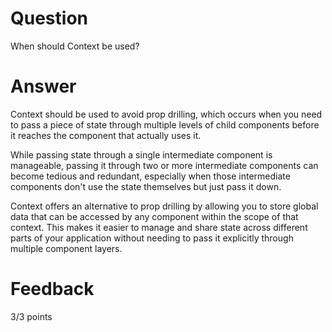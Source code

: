 # Question

When should Context be used?

# Answer

Context should be used to avoid prop drilling, which occurs when you need to pass a piece of state through multiple levels of child components before it reaches the component that actually uses it.

While passing state through a single intermediate component is manageable, passing it through two or more intermediate components can become tedious and redundant, especially when those intermediate components don't use the state themselves but just pass it down.

Context offers an alternative to prop drilling by allowing you to store global data that can be accessed by any component within the scope of that context. This makes it easier to manage and share state across different parts of your application without needing to pass it explicitly through multiple component layers.

# Feedback

3/3 points
